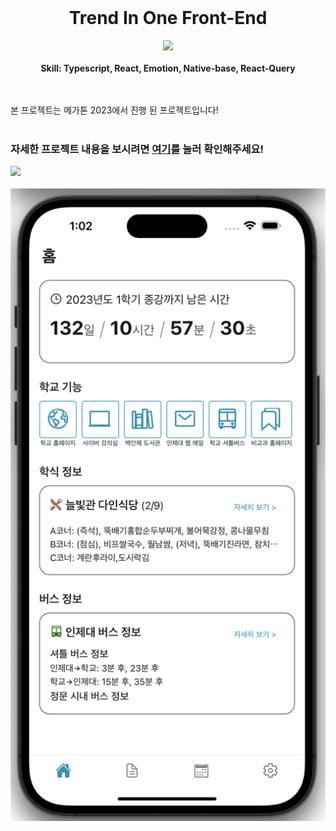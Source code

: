 <br />
<div align="center">

  <h1 align="center">Trend In One Front-End</h3>

  <p align="center">
    <img src="https://skillicons.dev/icons?i=ts,react,emotion">
    <br />
    <br />
    <strong>Skill: Typescript, React, Emotion, Native-base, React-Query	</strong>

  </p>
</div>

<br/>
<br/>
본 프로젝트는 메가톤 2023에서 진행 된 프로젝트입니다!
<br/>
<br/>

### 자세한 프로젝트 내용을 보시려면 [여기](https://www.megabrain.kr/899fefaf96624cbc9127a7e073c60309)를 눌러 확인해주세요!

<img src="readme_images/task_flow.jpg" width="600">
<br />
<br />

<img src="readme_images/home_ui.jpg" width="600">
